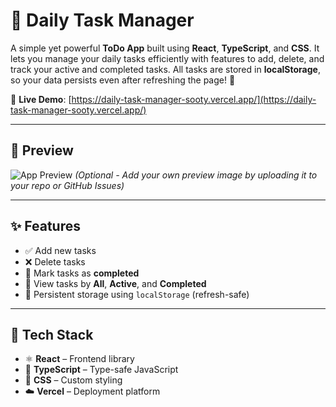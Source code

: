 # 📝 Daily Task Manager

A simple yet powerful **ToDo App** built using **React**, **TypeScript**, and **CSS**. It lets you manage your daily tasks efficiently with features to add, delete, and track your active and completed tasks. All tasks are stored in **localStorage**, so your data persists even after refreshing the page! 🚀

🔗 **Live Demo**: [https://daily-task-manager-sooty.vercel.app/](https://daily-task-manager-sooty.vercel.app/)

---

## 📸 Preview

![App Preview](https://user-images.githubusercontent.com/your-screenshot-path/preview.png)
*(Optional - Add your own preview image by uploading it to your repo or GitHub Issues)*

---

## ✨ Features

- ✅ Add new tasks
- ❌ Delete tasks
- 🔄 Mark tasks as **completed**
- 📂 View tasks by **All**, **Active**, and **Completed**
- 💾 Persistent storage using `localStorage` (refresh-safe)

---

## 🚀 Tech Stack

- ⚛️ **React** – Frontend library
- 🔷 **TypeScript** – Type-safe JavaScript
- 🎨 **CSS** – Custom styling
- ☁️ **Vercel** – Deployment platform

